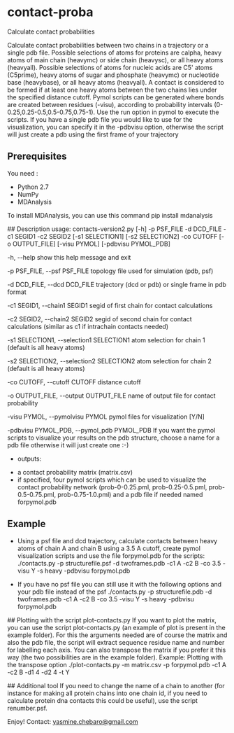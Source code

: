 # contact-proba
Calculate contact probabilities

Calculate contact probabilities between two chains in a trajectory or a single pdb file. 
Possible selections of atoms for proteins are calpha, heavy atoms of main chain (heavymc) or side chain (heavysc), or all heavy atoms (heavyall). 
Possible selections of atoms for nucleic acids are C5' atoms (C5prime), heavy atoms of sugar and phosphate (heavymc) or nucleotide base (heavybase), or all heavy atoms (heavyall). 
A contact is considered to be formed if at least one heavy atoms between the two chains lies under the specified distance cutoff.
Pymol scripts can be generated where bonds are created between residues (-visu), according to probability intervals (0-0.25,0.25-0.5,0.5-0.75,0.75-1). Use the run option in pymol to execute the scripts. If you have a single pdb
file you would like to use for the visualization, you can specify it in the -pdbvisu option, otherwise the 
script will just create a pdb using the first frame of your trajectory 


## Prerequisites
You need :
* Python 2.7 
* NumPy
* MDAnalysis

To install MDAnalysis, you can use this command
pip install mdanalysis

## Description
usage: contacts-version2.py [-h] -p PSF_FILE -d DCD_FILE -c1 SEGID1 -c2 SEGID2
                            [-s1 SELECTION1] [-s2 SELECTION2] -co CUTOFF
                            [-o OUTPUT_FILE] [-visu PYMOL]
                            [-pdbvisu PYMOL_PDB]
                            
-h, --help            show this help message and exit

-p PSF_FILE, --psf PSF_FILE
                       topology file used for simulation (pdb, psf)
                        
-d DCD_FILE, --dcd DCD_FILE
                        trajectory (dcd or pdb) or single frame in pdb format
                        
-c1 SEGID1, --chain1 SEGID1
                        segid of first chain for contact calculations
                        
-c2 SEGID2, --chain2 SEGID2
                        segid of second chain for contact calculations (similar as c1 if intrachain contacts needed)
                        
-s1 SELECTION1, --selection1 SELECTION1
                        atom selection for chain 1 (default is all heavy atoms)
                        
-s2 SELECTION2, --selection2 SELECTION2
                        atom selection for chain 2 (default is all heavy atoms)
                        
-co CUTOFF, --cutoff CUTOFF
                        distance cutoff
                        
-o OUTPUT_FILE, --output OUTPUT_FILE
                        name of output file for contact probability
                        
-visu PYMOL, --pymolvisu PYMOL
                        pymol files for visualization [Y/N]
                        
-pdbvisu PYMOL_PDB, --pymol_pdb PYMOL_PDB
                        If you want the pymol scripts to visualize your results on the pdb structure, choose a name for a pdb file otherwise it will just create one :-)
                          

* outputs:
- a contact probability matrix (matrix.csv)
- if specified, four pymol scripts which can be used to visualize the contact probability network (prob-0-0.25.pml, prob-0.25-0.5.pml, prob-0.5-0.75.pml, prob-0.75-1.0.pml) 
and a pdb file if needed named forpymol.pdb

## Example 

* Using a psf file and dcd trajectory, calculate contacts between heavy atoms of chain A and chain B using a 3.5 A cutoff, 
create pymol visualization scripts and use the file forpymol.pdb for the scripts:
./contacts.py -p structurefile.psf -d twoframes.pdb -c1 A -c2 B -co 3.5 -visu Y -s heavy -pdbvisu forpymol.pdb

* If you have no psf file you can still use it with the following options and your pdb file instead of the psf
./contacts.py -p structurefile.pdb -d twoframes.pdb -c1 A -c2 B -co 3.5 -visu Y -s heavy -pdbvisu forpymol.pdb
 
## Plotting with the script plot-contacts.py
If you want to plot the matrix, you can use the script plot-contacts.py (an example of plot is present in the example folder).
For this the arguments needed are of course the matrix and also the pdb file, the script will extract sequence residue name and number for labelling each axis. You can also transpose the matrix if you prefer it this way (the two possibilities are in the example folder).
Example:
Plotting with the transpose option
./plot-contacts.py -m matrix.csv -p forpymol.pdb -c1 A -c2 B -d1 4 -d2 4 -t Y

## Additional tool
If you need to change the name of a chain to another (for instance for making all protein chains into one chain id, if you need to calculate protein dna contacts this could be useful), use the script renumber.psf.



Enjoy! 
Contact: yasmine.chebaro@gmail.com




